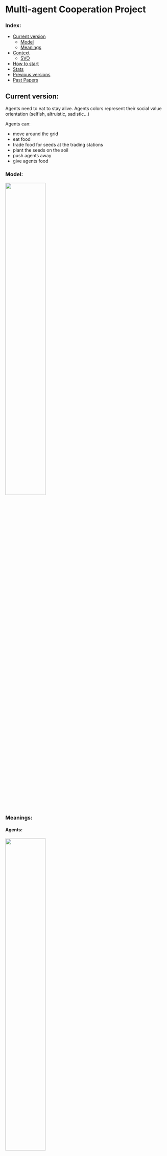 # Multi-agent Cooperation Project

### Index:
  - [Current version](#current-version)
    - [Model](#model)
    - [Meanings](#meanings)
  - [Context](#context)
    - [SVO](#svo)
  - [How to start](#how-to-start)
  - [Stats](#stats)
  - [Previous versions](#previous-versions)
  - [Past Papers](#past-papers)

## Current version:  
Agents need to eat to stay alive. Agents colors represent their social value orientation (selfish, altruistic, sadistic...) 

  Agents can: 
  + move around the grid
  + eat food
  + trade food for seeds at the trading stations
  + plant the seeds on the soil
  + push agents away
  + give agents food

### Model:

<img src="https://github.com/camillemolina1/Ind_project/assets/98462350/f5b7acfc-315a-4923-8bcf-a0a568db52c5" width=50% height=50%>

### Meanings:

  #### Agents:
  <img src="https://github.com/camillemolina1/Ind_project/assets/98462350/700d48f1-b9f0-4017-8518-61bb318ff845" width=50% height=50%>
  
  #### Plants:
  + Plants now take time to grow  
  + they start off as seeds and get bigger with time (4 sizes possible)   
  + you can see how "big" the plant is by the number of leaves (1 leaf = 1 unit of food for agents)

## Context

### SVO
Social value orientation (SVO) is a measure that corresponds to a combination of weights an individual places on it's own outcome vs others outcome when making a decision.

![image](https://github.com/camillemolina1/Ind_project/assets/98462350/66bef9b5-f011-471c-a72b-6dc2c827c0d5)

  
## How to start

+ Activate python environment
+ Download mesa (if needed)
+ Run server.py
+ A new window should appear at localhost:8521 with visuals
  
  
## Stats
  
Batch running the model with different parameters allows me to observe patterns in the agents behavior. Currently the batch run is set to run the model 50 times with a max of 500 iterations as I have observed that by that point is the agents are alive they don't ever die. 
  
So far I have observed that cooperative agents do the best, particularlly when there are lots of agents in the simualtion with limited food. The selfish agents also do pretty well however as soon as I add more of them into the model then tend to not do as well as a society. Competitive agents do well on theri own but as soon as I add anyone else to the model they almost always both die. Sadistic agents can lower agent's survival rates but as long as agents survive longer than 40 or so steps the sadistic agent usually dies. Finally altruistic agents that were supposed to help other agents actually seem to be doing the opposite as they get in the way of agents and are constantly taking food and not planting anything. 

  
[Link to the stats](https://docs.google.com/spreadsheets/d/1qSnYWWC09E4w8XfDHmruH8CnVsvGIsqf_7_NuVMXrPo/edit#gid=0)
  
   
## Previous versions:  

#### Meanings:  
Agents: (Red circle - hungry)  ------>  (Blue circle - fed)   
Food: Green circle (the bigger the more food available)  
Trading stations : Yellow Star  
Soil : Brown squares
  
![image](https://github.com/camillemolina1/Ind_project/assets/98462350/4e634060-9080-4fee-bf0c-759add0ac819)

![image](https://github.com/camillemolina1/Ind_project/assets/98462350/831166e6-39fc-4623-92e0-fe199575db98)
  
![image](https://github.com/camillemolina1/Ind_project/assets/98462350/f47b7578-37c4-481d-b9db-ac4e7961cf49)
  
![image](https://github.com/camillemolina1/Ind_project/assets/98462350/a4ada01c-e829-4026-a1bc-b65bb6d20721)
